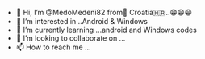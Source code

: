 - 👋 Hi, I’m @MedoMedeni82 from🤣 Croatia🇭🇷..😁😁😁
- 👀 I’m interested in ..Android & Windows
- 🌱 I’m currently learning ...android and Windows codes
- 💞️ I’m looking to collaborate on ...
- 📫 How to reach me ...

<!---
MedoMedeni82/MedoMedeni82 is a ✨ special ✨ repository because its `README.md` (this file) appears on your GitHub profile.
You can click the Preview link to take a look at your changes.
--->
